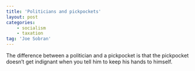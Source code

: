 ```yaml
---
title: 'Politicians and pickpockets'
layout: post
categories:
    - socialism
    - taxation
tag: 'Joe Sobran'
---
```


The difference between a politician and a pickpocket is that the pickpocket doesn’t get indignant when you tell him to keep his hands to himself.